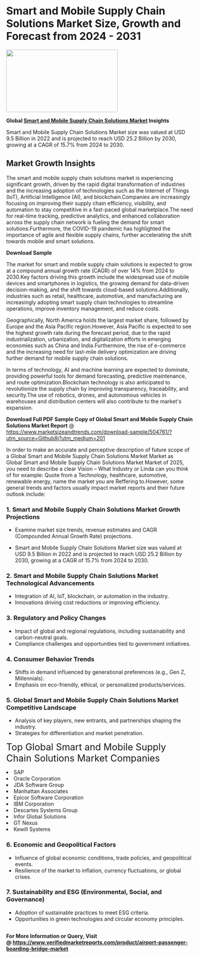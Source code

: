<H1>Smart and Mobile Supply Chain Solutions Market Size, Growth and Forecast from 2024 - 2031</H1><img class="aligncenter size-medium wp-image-584254" src="https://thirdeyenews.in/wp-content/uploads/2024/09/Global-Market-Research-300x168.jpeg" alt="" width="300" height="168" /><p><strong>Global&nbsp;<a href="https://www.marketsizeandtrends.com/download-sample/504761/?utm_source=Github8j?utm_medium=201">Smart and Mobile Supply Chain Solutions Market</a> Insights</strong></p><p>Smart and Mobile Supply Chain Solutions Market size was valued at USD 9.5 Billion in 2022 and is projected to reach USD 25.2 Billion by 2030, growing at a CAGR of 15.7% from 2024 to 2030.</p><p><h2>Market Growth Insights</h2> <p>The smart and mobile supply chain solutions market is experiencing significant growth, driven by the rapid digital transformation of industries and the increasing adoption of technologies such as the Internet of Things (IoT), Artificial Intelligence (AI), and blockchain.Companies are increasingly focusing on improving their supply chain efficiency, visibility, and automation to stay competitive in a fast-paced global marketplace.The need for real-time tracking, predictive analytics, and enhanced collaboration across the supply chain network is fueling the demand for smart solutions.Furthermore, the COVID-19 pandemic has highlighted the importance of agile and flexible supply chains, further accelerating the shift towards mobile and smart solutions.</p> <p><strong>Download Sample</strong></p> <p>The market for smart and mobile supply chain solutions is expected to grow at a compound annual growth rate (CAGR) of over 14% from 2024 to 2030.Key factors driving this growth include the widespread use of mobile devices and smartphones in logistics, the growing demand for data-driven decision-making, and the shift towards cloud-based solutions.Additionally, industries such as retail, healthcare, automotive, and manufacturing are increasingly adopting smart supply chain technologies to streamline operations, improve inventory management, and reduce costs.</p> <p>Geographically, North America holds the largest market share, followed by Europe and the Asia Pacific region.However, Asia Pacific is expected to see the highest growth rate during the forecast period, due to the rapid industrialization, urbanization, and digitalization efforts in emerging economies such as China and India.Furthermore, the rise of e-commerce and the increasing need for last-mile delivery optimization are driving further demand for mobile supply chain solutions.</p> <p>In terms of technology, AI and machine learning are expected to dominate, providing powerful tools for demand forecasting, predictive maintenance, and route optimization.Blockchain technology is also anticipated to revolutionize the supply chain by improving transparency, traceability, and security.The use of robotics, drones, and autonomous vehicles in warehouses and distribution centers will also contribute to the market's expansion.</p> <p><span class=""><strong>Download Full PDF Sample Copy of Global Smart and Mobile Supply Chain Solutions Market Report</strong> @ <a href="https://www.marketsizeandtrends.com/download-sample/504761/?utm_source=Github8j?utm_medium=201" target="_blank">https://www.marketsizeandtrends.com/download-sample/504761/?utm_source=Github8j?utm_medium=201</a></span></p><p>In order to make an accurate and perceptive description of future scope of a Global&nbsp;Smart and Mobile Supply Chain Solutions Market Market as Global&nbsp;Smart and Mobile Supply Chain Solutions Market Market of 2025, you need to describe a clear Vision &ndash; What Industry or Linda can you think of for example: Quote from a Technology, healthcare, automotive, renewable energy, name the market you are Reffering to.However, some general trends and factors usually impact market reports and their future outlook include:</p><h3>1.&nbsp;<strong>Smart and Mobile Supply Chain Solutions Market Growth Projections</strong></h3><ul><li>Examine market size trends, revenue estimates and CAGR (Compounded Annual Growth Rate) projections.</li><li><p>Smart and Mobile Supply Chain Solutions Market size was valued at USD 9.5 Billion in 2022 and is projected to reach USD 25.2 Billion by 2030, growing at a CAGR of 15.7% from 2024 to 2030.</p></li></ul><h3>2.&nbsp;<strong>Smart and Mobile Supply Chain Solutions Market Technological Advancements</strong></h3><ul><li>Integration of AI, IoT, blockchain, or automation in the industry.</li><li>Innovations driving cost reductions or improving efficiency.</li></ul><h3>3.&nbsp;<strong>Regulatory and Policy Changes</strong></h3><ul><li>Impact of global and regional regulations, including sustainability and carbon-neutral goals.</li><li>Compliance challenges and opportunities tied to government initiatives.</li></ul><h3>4.&nbsp;<strong>Consumer Behavior Trends</strong></h3><ul><li>Shifts in demand influenced by generational preferences (e.g., Gen Z, Millennials).</li><li>Emphasis on eco-friendly, ethical, or personalized products/services.</li></ul><h3>5.&nbsp;<strong>Global Smart and Mobile Supply Chain Solutions Market Competitive Landscape</strong></h3><ul><li>Analysis of key players, new entrants, and partnerships shaping the industry.</li><li>Strategies for differentiation and market penetration.</li></ul><p data-pm-slice="1 1 []"><span style="color: inherit; font-family: inherit; font-size: 25px;">Top Global Smart and Mobile Supply Chain Solutions Market Companies</span></p><div class="" data-test-id=""><p><li>SAP</li><li> Oracle Corporation</li><li> JDA Software Group</li><li> Manhattan Associates</li><li> Epicor Software Corporation</li><li> IBM Corporation</li><li> Descartes Systems Group</li><li> Infor Global Solutions</li><li> GT Nexus</li><li> Kewill Systems</li></p></div><h3>6.&nbsp;<strong>Economic and Geopolitical Factors</strong></h3><ul><li>Influence of global economic conditions, trade policies, and geopolitical events.</li><li>Resilience of the market to inflation, currency fluctuations, or global crises.</li></ul><h3>7.&nbsp;<strong>Sustainability and ESG (Environmental, Social, and Governance)</strong></h3><ul><li>Adoption of sustainable practices to meet ESG criteria.</li><li>Opportunities in green technologies and circular economy principles.</li></ul><h2><strong style="font-size: 14px;">For More Information or Query, Visit @&nbsp;</strong><a style="background-color: #ffffff; font-size: 14px;" href="https://www.marketsizeandtrends.com/report/smart-and-mobile-supply-chain-solutions-market/" target="_blank">https://www.verifiedmarketreports.com/product/airport-passenger-boarding-bridge-market</a></h2>
